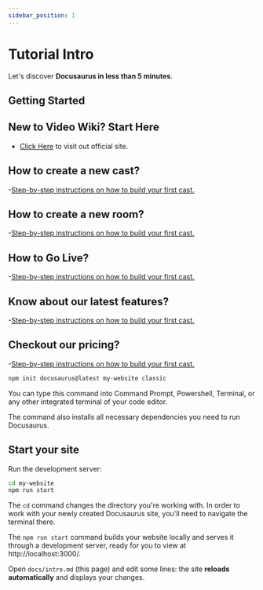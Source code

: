 ```yaml
---
sidebar_position: 1
---
```


# Tutorial Intro

Let's discover **Docusaurus in less than 5 minutes**.

## Getting Started



## New to Video Wiki? Start Here

- [Click Here](https://dev.stream.video.wiki) to visit out official site.

## How to create a new cast?

-[Step-by-step instructions on how to build your first cast.](/docs/Getting%20Started/Cast-Generation#)
## How to create a new room?

-[Step-by-step instructions on how to build your first cast.](/docs/Getting%20Started/Room-Generation#)
## How to Go Live?

-[Step-by-step instructions on how to build your first cast.](/docs/Getting%20Started/Cast-Generation#)
## Know about our latest features?

-[Step-by-step instructions on how to build your first cast.](/docs/Getting%20Started/Cast-Generation#)
## Checkout our pricing?

-[Step-by-step instructions on how to build your first cast.](/docs/Getting%20Started/Cast-Generation#)

```bash
npm init docusaurus@latest my-website classic
```

You can type this command into Command Prompt, Powershell, Terminal, or any other integrated terminal of your code editor.

The command also installs all necessary dependencies you need to run Docusaurus.

## Start your site

Run the development server:

```bash
cd my-website
npm run start
```

The `cd` command changes the directory you're working with. In order to work with your newly created Docusaurus site, you'll need to navigate the terminal there.

The `npm run start` command builds your website locally and serves it through a development server, ready for you to view at http://localhost:3000/.

Open `docs/intro.md` (this page) and edit some lines: the site **reloads automatically** and displays your changes.
